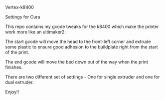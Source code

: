Vertex-k8400

Settings for Cura

This repo contains my gcode tweaks for the k8400 which make the printer work more like an ultimaker2.

The start gcode will move the head to the front-left corner and extrude some plastic to ensure good adhesion to the buildplate right from the start of the print.

The end gcode will move the bed down out of the way when the print finishes.

There are two different set of settings - One for single extruder and one for dual extruder.

Enjoy!!

